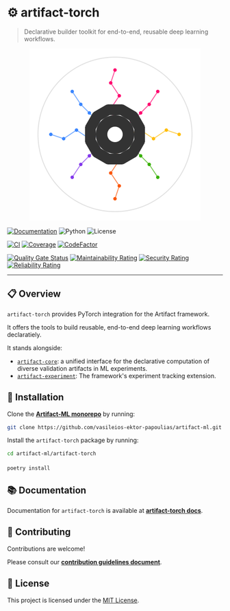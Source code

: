 # ⚙️ artifact-torch

> Declarative builder toolkit for end-to-end, reusable deep learning workflows.

<p align="center">
  <img src="./assets/artifact_ml_logo.svg" width="400" alt="Artifact-ML Logo">
</p>

[![Documentation](https://img.shields.io/badge/docs-mkdocs-blue)](https://artifact-ml.readthedocs.io/en/latest/artifact-torch)
![Python](https://img.shields.io/badge/python-3.11+-blue.svg)
![License](https://img.shields.io/github/license/vasileios-ektor-papoulias/artifact-ml)

[![CI](https://img.shields.io/github/actions/workflow/status/vasileios-ektor-papoulias/artifact-ml/ci_push_main.yml?branch=main&label=CI)](https://github.com/vasileios-ektor-papoulias/artifact-ml/actions/workflows/ci_push_main.yml)
[![Coverage](https://codecov.io/gh/vasileios-ektor-papoulias/artifact-ml/branch/main/graph/badge.svg?flag=torch)](https://codecov.io/gh/vasileios-ektor-papoulias/artifact-ml/flags#torch)
[![CodeFactor](https://www.codefactor.io/repository/github/vasileios-ektor-papoulias/artifact-ml/badge)](https://www.codefactor.io/repository/github/vasileios-ektor-papoulias/artifact-ml)

[![Quality Gate Status](https://sonarcloud.io/api/project_badges/measure?project=vasileios-ektor-papoulias_artifact-torch&metric=alert_status&branch=main)](https://sonarcloud.io/summary/new_code?id=vasileios-ektor-papoulias_artifact-torch&branch=main)
[![Maintainability Rating](https://sonarcloud.io/api/project_badges/measure?project=vasileios-ektor-papoulias_artifact-torch&metric=sqale_rating&branch=main)](https://sonarcloud.io/summary/new_code?id=vasileios-ektor-papoulias_artifact-torch&branch=main)
[![Security Rating](https://sonarcloud.io/api/project_badges/measure?project=vasileios-ektor-papoulias_artifact-torch&metric=security_rating&branch=main)](https://sonarcloud.io/summary/new_code?id=vasileios-ektor-papoulias_artifact-torch&branch=main)
[![Reliability Rating](https://sonarcloud.io/api/project_badges/measure?project=vasileios-ektor-papoulias_artifact-torch&metric=reliability_rating&branch=main)](https://sonarcloud.io/summary/new_code?id=vasileios-ektor-papoulias_artifact-torch&branch=main)

---

## 📋 Overview

`artifact-torch` provides PyTorch integration for the Artifact framework.

It offers the tools to build reusable, end-to-end deep learning workflows declaratiely.

It stands alongside:

- [`artifact-core`](https://github.com/vasileios-ektor-papoulias/artifact-ml/tree/main/artifact-core): a unified interface for the declarative computation of diverse validation artifacts in ML experiments.
- [`artifact-experiment`](https://github.com/vasileios-ektor-papoulias/artifact-ml/tree/main/artifact-experiment): The framework's experiment tracking extension.

## 🚀 Installation

Clone the [**Artifact-ML monorepo**](https://github.com/vasileios-ektor-papoulias/artifact-ml/tree/main) by running:

```bash
git clone https://github.com/vasileios-ektor-papoulias/artifact-ml.git
```

Install the `artifact-torch` package by running:

```bash
cd artifact-ml/artifact-torch

poetry install
```

## 📚 Documentation

Documentation for `artifact-torch` is available at [**artifact-torch docs**](https://artifact-ml.readthedocs.io/en/latest/artifact-torch).

## 🤝 Contributing

Contributions are welcome!

Please consult our [**contribution guidelines document**](https://artifact-ml.readthedocs.io/en/latest/Development/contributing).

## 📄 License

This project is licensed under the [MIT License](https://img.shields.io/github/license/vasileios-ektor-papoulias/artifact-ml).
